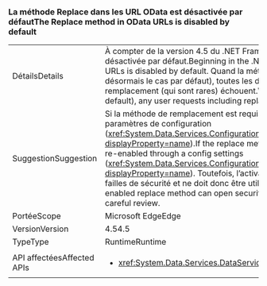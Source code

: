 ### <a name="the-replace-method-in-odata-urls-is-disabled-by-default"></a><span data-ttu-id="0d574-101">La méthode Replace dans les URL OData est désactivée par défaut</span><span class="sxs-lookup"><span data-stu-id="0d574-101">The Replace method in OData URLs is disabled by default</span></span>

|   |   |
|---|---|
|<span data-ttu-id="0d574-102">Détails</span><span class="sxs-lookup"><span data-stu-id="0d574-102">Details</span></span>|<span data-ttu-id="0d574-103">À compter de la version 4.5 du .NET Framework, la méthode Replace des URL OData est désactivée par défaut.</span><span class="sxs-lookup"><span data-stu-id="0d574-103">Beginning in the .NET Framework 4.5, the Replace method in OData URLs is disabled by default.</span></span> <span data-ttu-id="0d574-104">Quand la méthode Replace OData est désactivée (ce qui est désormais le cas par défaut), toutes les demandes utilisateur, y compris les fonctions de remplacement (qui sont rares) échouent.</span><span class="sxs-lookup"><span data-stu-id="0d574-104">When OData Replace is disabled (now by default), any user requests including replace functions (which are uncommon) will fail.</span></span>|
|<span data-ttu-id="0d574-105">Suggestion</span><span class="sxs-lookup"><span data-stu-id="0d574-105">Suggestion</span></span>|<span data-ttu-id="0d574-106">Si la méthode de remplacement est requise (qui est rare), il peut être réactivée via les paramètres de configuration (<xref:System.Data.Services.Configuration.DataServicesFeaturesSection.ReplaceFunction?displayProperty=name>).</span><span class="sxs-lookup"><span data-stu-id="0d574-106">If the replace method is required (which is uncommon), it can be re-enabled through a config settings (<xref:System.Data.Services.Configuration.DataServicesFeaturesSection.ReplaceFunction?displayProperty=name>).</span></span> <span data-ttu-id="0d574-107">Toutefois, l’activation d’une méthode Replace peut créer des failles de sécurité et ne doit donc être utilisée qu’après un examen minutieux.</span><span class="sxs-lookup"><span data-stu-id="0d574-107">However, an enabled replace method can open security vulnerabilities and should only be used after careful review.</span></span>|
|<span data-ttu-id="0d574-108">Portée</span><span class="sxs-lookup"><span data-stu-id="0d574-108">Scope</span></span>|<span data-ttu-id="0d574-109">Microsoft Edge</span><span class="sxs-lookup"><span data-stu-id="0d574-109">Edge</span></span>|
|<span data-ttu-id="0d574-110">Version</span><span class="sxs-lookup"><span data-stu-id="0d574-110">Version</span></span>|<span data-ttu-id="0d574-111">4.5</span><span class="sxs-lookup"><span data-stu-id="0d574-111">4.5</span></span>|
|<span data-ttu-id="0d574-112">Type</span><span class="sxs-lookup"><span data-stu-id="0d574-112">Type</span></span>|<span data-ttu-id="0d574-113">Runtime</span><span class="sxs-lookup"><span data-stu-id="0d574-113">Runtime</span></span>|
|<span data-ttu-id="0d574-114">API affectées</span><span class="sxs-lookup"><span data-stu-id="0d574-114">Affected APIs</span></span>|<ul><li><xref:System.Data.Services.DataService%601?displayProperty=nameWithType></li></ul>|

